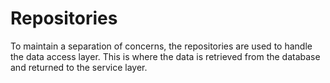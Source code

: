 # Repositories
To maintain a separation of concerns, the repositories are used to handle the data access layer. This is where the data is retrieved from the database and returned to the service layer.
